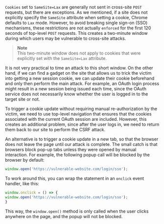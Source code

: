 `Cookies` set to `SameSite=Lax` are generally not sent in cross-site `POST` requests, but there are exceptions.
As we mentioned, if a site does not explicitly specify the `SameSite` attribute when setting a cookie, Chrome defaults to `Lax` mode. However, to avoid breaking single sign-on (SSO) mechanisms, these restrictions are not actually `enforced` for the first 120 seconds of top-level `POST` requests. This creates a two-minute window during which users may be vulnerable to cross-site attacks.

> **Note**  
> This two-minute window does not apply to cookies that were explicitly set with the `SameSite=Lax` attribute.

It is not very practical to time an attack to this short window. On the other hand, if we can find a gadget on the site that allows us to trick the victim into getting a new session cookie, we can update their cookie beforehand and only then perform the main attack. For example, an OAuth login process might result in a new session being issued each time, since the OAuth service does not necessarily know whether the user is logged in to the target site or not.

To trigger a cookie update without requiring manual re-authorization by the victim, we need to use top-level navigation that ensures that the cookies associated with the current OAuth session are included. However, this creates an additional problem, since after the user logs in, we need to return them back to our site to perform the CSRF attack.

An alternative is to trigger a cookie update in a new tab, so that the browser does not leave the page until our attack is complete. The small catch is that browsers block pop-up tabs unless they were opened by manual interaction. For example, the following popup call will be blocked by the browser by default:
```JavaScript
window.open('https://vulnerable-website.com/login/sso');
```
To work around this, you can wrap the statement in an `onclick` event handler, like this:
```JavaScript
window.onclick = () => {
window.open('https://vulnerable-website.com/login/sso');
}
```
This way, the `window.open()` method is only called when the user clicks anywhere on the page, and the popup will not be blocked.